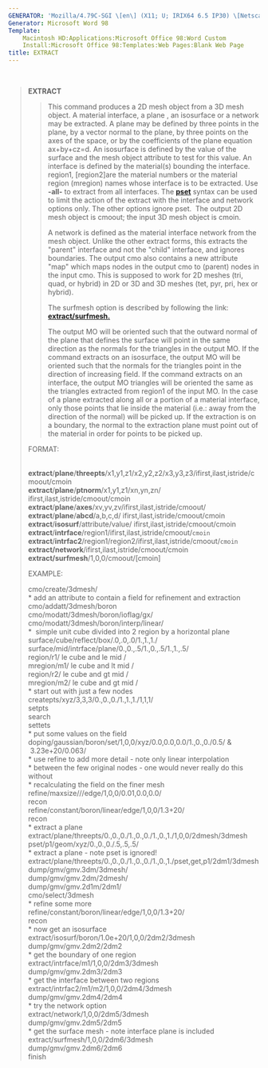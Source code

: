 ```yaml
---
GENERATOR: 'Mozilla/4.79C-SGI \[en\] (X11; U; IRIX64 6.5 IP30) \[Netscape\]'
Generator: Microsoft Word 98
Template: 
    Macintosh HD:Applications:Microsoft Office 98:Word Custom
    Install:Microsoft Office 98:Templates:Web Pages:Blank Web Page
title: EXTRACT
---
```


 

> **EXTRACT**
>
> > This command produces a 2D mesh object from a 3D mesh object. A
> > material interface, a plane , an isosurface or a network may be
> > extracted. A plane may be defined by three points in the plane, by a
> > vector normal to the plane, by three points on the axes of the
> > space, or by the coefficients of the plane equation ax+by+cz=d. An
> > isosurface is defined by the value of the surface and the mesh
> > object attribute to test for this value. An interface is defined by
> > the material(s) bounding the interface. region1, \[region2\]are the
> > material numbers or the material region (mregion) names whose
> > interface is to be extracted. Use **-all-** to extract from all
> > interfaces. The **[pset](../conventions.md)** syntax can be used
> > to limit the action of the extract with the interface and network
> > options only. The other options ignore pset.  The output 2D mesh
> > object is cmoout; the input 3D mesh object is cmoin.
> >
> > A network is defined as the material interface network from the mesh
> > object. Unlike the other extract forms, this extracts the "parent"
> > interface and not the "child" interface, and ignores boundaries. The
> > output cmo also contains a new attribute "map" which maps nodes in
> > the output cmo to (parent) nodes in the input cmo. This is supposed
> > to work for 2D meshes (tri, quad, or hybrid) in 2D or 3D and 3D
> > meshes (tet, pyr, pri, hex or hybrid).
> >
> > The surfmesh option is described by following the link:
> > **[extract/surfmesh.](dump/EXTRACT_SURFMESH.md)**
> >
> > The output MO will be oriented such that the outward normal of the
> > plane that defines the surface will point in the same direction as
> > the normals for the triangles in the output MO. If the command
> > extracts on an isosurface, the output MO will be oriented such that
> > the normals for the triangles point in the direction of increasing
> > field. If the command extracts on an interface, the output MO
> > triangles will be oriented the same as the triangles extracted from
> > region1 of the input MO. In the case of a plane extracted along all
> > or a portion of a material interface, only those points that lie
> > inside the material (i.e.: away from the direction of the normal)
> > will be picked up. If the extraction is on a boundary, the normal to
> > the extraction plane must point out of the material in order for
> > points to be picked up.
>
> FORMAT:\
>  
>
> **extract**/**plane**/**threepts**/x1,y1,z1/x2,y2,z2/x3,y3,z3/ifirst,ilast,istride/cmoout/cmoin\
> **extract**/**plane**/**ptnorm**/x1,y1,z1/xn,yn,zn/
> ifirst,ilast,istride/cmoout/cmoin\
> **extract**/**plane**/**axes**/xv,yv,zv/ifirst,ilast,istride/cmoout/\
> **extract**/**plane**/**abcd**/a,b,c,d/
> ifirst,ilast,istride/cmoout/cmoin\
> **extract**/**isosurf**/attribute/value/
> ifirst,ilast,istride/cmoout/cmoin\
> **extract**/**intrface**/region1/ifirst,ilast,istride/cmoout/`cmoin`\
> **extract**/**intrfac2**/region1/region2/ifirst,ilast,istride/cmoout/`cmoin`\
> **extract/network**/ifirst,ilast,istride/cmoout/cmoin\
> **extract/surfmesh**/1,0,0/cmoout/\[cmoin\]
>
> EXAMPLE:
>
> cmo/create/3dmesh/\
> \* add an attribute to contain a field for refinement and extraction\
> cmo/addatt/3dmesh/boron\
> cmo/modatt/3dmesh/boron/ioflag/gx/\
> cmo/modatt/3dmesh/boron/interp/linear/\
> \*  simple unit cube divided into 2 region by a horizontal plane\
> surface/cube/reflect/box/.0,.0,.0/1.,1.,1./\
> surface/mid/intrface/plane/0.,0.,.5/1.,0.,.5/1.,1.,.5/\
> region/r1/ le cube and le mid /\
> mregion/m1/ le cube and lt mid /\
> region/r2/ le cube and gt mid /\
> mregion/m2/ le cube and gt mid /\
> \* start out with just a few nodes\
> createpts/xyz/3,3,3/0.,0.,0./1.,1.,1./1,1,1/\
> setpts\
> search\
> settets\
> \* put some values on the field\
> doping/gaussian/boron/set/1,0,0/xyz/0.0,0.0,0.0/1.,0.,0./0.5/ &\
>  3.23e+20/0.063/\
> \* use refine to add more detail - note only linear interpolation\
> \* between the few original nodes - one would never really do this
> without\
> \* recalculating the field on the finer mesh\
> refine/maxsize///edge/1,0,0/0.01,0.0,0.0/\
> recon\
> refine/constant/boron/linear/edge/1,0,0/1.3+20/\
> recon\
> \* extract a plane\
> extract/plane/threepts/0.,0.,0./1.,0.,0./1.,0.,1./1,0,0/2dmesh/3dmesh\
> pset/p1/geom/xyz/0.,0.,0./.5,.5,.5/\
> \* extract a plane - note pset is ignored!\
> extract/plane/threepts/0.,0.,0./1.,0.,0./1.,0.,1./pset,get,p1/2dm1/3dmesh\
> dump/gmv/gmv.3dm/3dmesh/\
> dump/gmv/gmv.2dm/2dmesh/\
> dump/gmv/gmv.2d1m/2dm1/\
> cmo/select/3dmesh\
> \* refine some more\
> refine/constant/boron/linear/edge/1,0,0/1.3+20/\
> recon\
> \* now get an isosurface\
> extract/isosurf/boron/1.0e+20/1,0,0/2dm2/3dmesh\
> dump/gmv/gmv.2dm2/2dm2\
> \* get the boundary of one region\
> extract/intrface/m1/1,0,0/2dm3/3dmesh\
> dump/gmv/gmv.2dm3/2dm3\
> \* get the interface between two regions\
> extract/intrfac2/m1/m2/1,0,0/2dm4/3dmesh\
> dump/gmv/gmv.2dm4/2dm4\
> \* try the network option\
> extract/network/1,0,0/2dm5/3dmesh\
> dump/gmv/gmv.2dm5/2dm5\
> \* get the surface mesh - note interface plane is included\
> extract/surfmesh/1,0,0/2dm6/3dmesh\
> dump/gmv/gmv.2dm6/2dm6\
> finish
